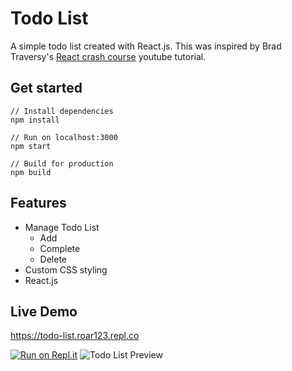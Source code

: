 # Todo List
A simple todo list created with React.js. This was inspired by Brad Traversy's [React crash course](https://www.youtube.com/watch?v=Hf4MJH0jDb4) youtube tutorial.

## Get started
```JS
// Install dependencies
npm install

// Run on localhost:3000
npm start

// Build for production
npm build
```

## Features
* Manage Todo List
  - Add
  - Complete
  - Delete
* Custom CSS styling
* React.js

## Live Demo
https://todo-list.roar123.repl.co

[![Run on Repl.it](https://repl.it/badge/github/rohanphanse/todo-list)](https://repl.it/github/rohanphanse/todo-list)
![Todo List Preview](https://user-images.githubusercontent.com/58747665/89093875-e2060800-d372-11ea-9eb5-a7da2a644f00.jpg)

